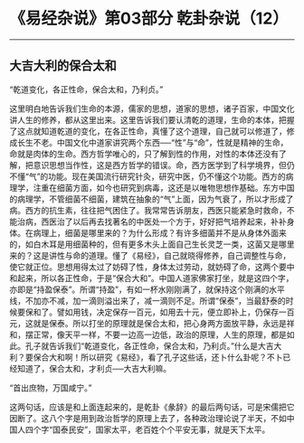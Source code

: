 # 《易经杂说》第03部分 乾卦杂说（12）

------

## 大吉大利的保合太和

“乾道变化，各正性命，保合太和，乃利贞。”

这里明白地告诉我们生命的本源，儒家的思想，道家的思想，诸子百家，中国文化讲人生的修养，都从这里出来。这里告诉我们要认清乾的道理，生命的本体，把握了这点就知道乾道的变化，在各正性命，真懂了这个道理，自己就可以修道了，修成长生不老。中国文化中道家讲究两个东西──“性”与“命”，性就是精神的生命，命就是肉体的生命。西方哲学唯心的，只了解到性的作用，对性的本体还没有了解，把意识思想当作性，这是西方哲学的错误。命，西方医学到了科学境界，但仍不懂“气”的功能。现在美国流行研究针灸，研究中医，仍不懂这个功能。西方的病理学，注重在细菌方面，如今也研究到病毒，这还是以唯物思想作基础。东方中国的病理学，不管细菌不细菌，建筑在抽象的“气”上面，因为气衰了，所以才形成了病。西方的抗生素，往往把气困住了。我常常告诉朋友，西医只能紧急时救命，不能治病，西医治了以后再去找著名的中医处一个方于，好好把气培养起来，补补身体。在病理上，细菌是哪里来的？为什么形成？有许多细菌并不是从身体外面来的，如白木耳是用细菌种的，但有更多木头上面自己生长灵芝一类，这菌又是哪里来的？这是讲性与命的道理。懂了《易经》，自己就晓得修养，自己调整性与命，使它就正位。思想用得太过了妨碍了性，身体太过劳动，就妨碍了命，这两个要中和起来，所以各正性命，于是“保合大和”。中国人道家佛家打坐，就是这四个字，亦即是“持盈保泰”。所谓“持盈”，有如一杯水刚刚满了，就保持这个刚满的水平线，不加亦不减，加一滴则溢出来了，减一滴则不足。所谓“保泰”，当最舒泰的时候要保和了。譬如用钱，决定保存一百元，如用去十元，便立即补上，仍保存一百元，这就是保泰。所以打坐的原理就是保合太和，把心身两方面放平静，永远是祥和，摆正常，像天平一样，不要一边高一边低，政治的原理，人生的原理，都是如此。孔子就告诉我们“乾道变化，各正性命，保合太和，乃利贞。”什么是大吉大利？要保合大和啊！所以研究《易经》，看了孔子这些话，还卜什么卦呢？不卜已经知道了，保合太和，才利贞──大吉大利嘛。

“首出庶物，万国咸宁。”

这两句话，应该是和上面连起来的，是乾卦《彖辞》的最后两句话，可是宋儒把它因断了。这八个字是用到政治哲学的原理上去了，各种政治理论说了半天，不如中国人四个字“国泰民安”，国家太平，老百姓个个平安无事，就是天下太平。